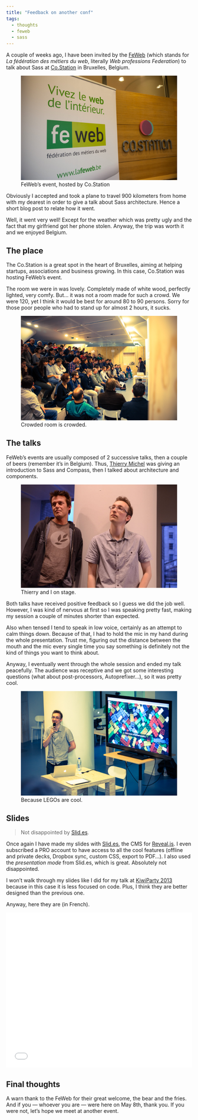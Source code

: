 ```yaml
---
title: "Feedback on another conf"
tags:
  - thoughts
  - feweb
  - sass
---
```


A couple of weeks ago, I have been invited by the [FeWeb](https://www.feweb.be/fr/) (which stands for _La fédération des métiers du web_, literally _Web professions Federation_) to talk about Sass at [Co.Station](https://www.co-station.com/) in Bruxelles, Belgium.

<figure class="figure">
<img src="/assets/images/feedbacks-feweb/feweb-costation.jpg" alt="">
<figcaption>FeWeb’s event, hosted by Co.Station</figcaption>
</figure>

Obviously I accepted and took a plane to travel 900 kilometers from home with my dearest in order to give a talk about Sass architecture. Hence a short blog post to relate how it went.

Well, it went very well! Except for the weather which was pretty ugly and the fact that my girlfriend got her phone stolen. Anyway, the trip was worth it and we enjoyed Belgium.

## The place

The Co.Station is a great spot in the heart of Bruxelles, aiming at helping startups, associations and business growing. In this case, Co.Station was hosting FeWeb’s event.

The room we were in was lovely. Completely made of white wood, perfectly lighted, very comfy. But… it was not a room made for such a crowd. We were 120, yet I think it would be best for around 80 to 90 persons. Sorry for those poor people who had to stand up for almost 2 hours, it sucks.

<figure class="figure">
<img src="/assets/images/feedbacks-feweb/room.jpg" alt="">
<figcaption>Crowded room is crowded.</figcaption>
</figure>

## The talks

FeWeb’s events are usually composed of 2 successive talks, then a couple of beers (remember it’s in Belgium). Thus, [Thierry Michel](https://twitter.com/thierrymichel) was giving an introduction to Sass and Compass, then I talked about architecture and components.

<figure class="figure">
<img src="/assets/images/feedbacks-feweb/speakers.jpg" alt="">
<figcaption>Thierry and I on stage.</figcaption>
</figure>

Both talks have received positive feedback so I guess we did the job well. However, I was kind of nervous at first so I was speaking pretty fast, making my session a couple of minutes shorter than expected.

Also when tensed I tend to speak in low voice, certainly as an attempt to calm things down. Because of that, I had to hold the mic in my hand during the whole presentation. Trust me, figuring out the distance between the mouth and the mic every single time you say something is definitely not the kind of things you want to think about.

Anyway, I eventually went through the whole session and ended my talk peacefully. The audience was receptive and we got some interesting questions (what about post-processors, Autoprefixer…), so it was pretty cool.

<figure class="figure">
<img src="/assets/images/feedbacks-feweb/talk.jpg" alt="">
<figcaption>Because LEGOs are cool.</figcaption>
</figure>

## Slides

> Not disappointed by [Slid.es](https://slides.com).

Once again I have made my slides with [Slid.es](https://slides.com), the CMS for [Reveal.js](https://lab.hakim.se/reveal-js/#/). I even subscribed a PRO account to have access to all the cool features (offline and private decks, Dropbox sync, custom CSS, export to PDF…). I also used the _presentation mode_ from Slid.es, which is great. Absolutely not disappointed.

I won’t walk through my slides like I did for my talk at [KiwiParty 2013](https://hugogiraudel.com/2013/07/01/feedbacks-kiwiparty/) because in this case it is less focused on code. Plus, I think they are better designed than the previous one.

Anyway, here they are (in French).

<iframe src="//slides.com/hugogiraudel/sass-une-architecture-composee/embed" width="100%" height="420" scrolling="no" frameborder="0" webkitallowfullscreen mozallowfullscreen allowfullscreen></iframe>

## Final thoughts

A warn thank to the FeWeb for their great welcome, the bear and the fries. And if you &mdash; whoever you are &mdash; were here on May 8th, thank you. If you were not, let’s hope we meet at another event.
